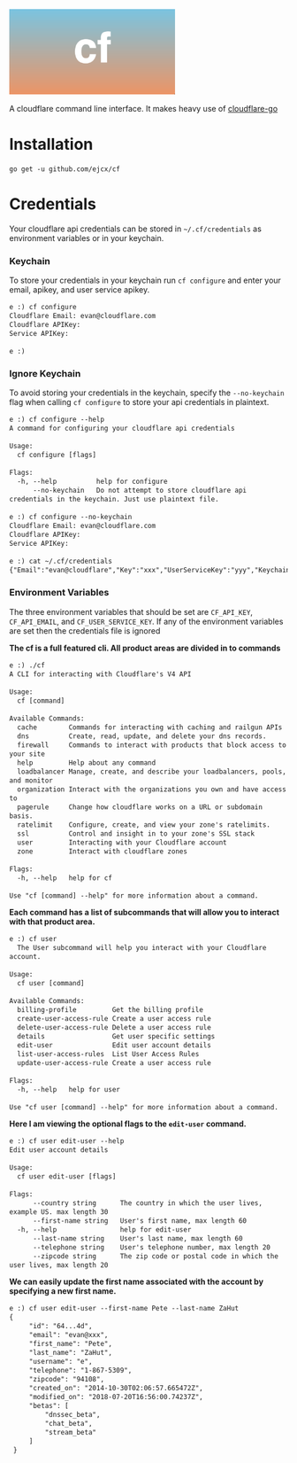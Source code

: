 <div align="left">
  <img src="https://raw.githubusercontent.com/ejcx/cf/master/logo.png" alt="cf logo" width="300">
</div>

A cloudflare command line interface. It makes heavy use of [cloudflare-go](https://github.com/cloudflare/cloudflare-go)

# Installation
```
go get -u github.com/ejcx/cf
```
# Credentials
Your cloudflare api credentials can be stored in `~/.cf/credentials` as
environment variables or in your keychain.

### Keychain
To store your credentials in your keychain run `cf configure` and enter your
email, apikey, and user service apikey.
```
e :) cf configure
Cloudflare Email: evan@cloudflare.com
Cloudflare APIKey: 
Service APIKey: 

e :)
```
### Ignore Keychain
To avoid storing your credentials in the keychain, specify the `--no-keychain`
flag when calling `cf configure` to store your api credentials in plaintext.

```
e :) cf configure --help
A command for configuring your cloudflare api credentials

Usage:
  cf configure [flags]

Flags:
  -h, --help          help for configure
      --no-keychain   Do not attempt to store cloudflare api credentials in the keychain. Just use plaintext file.

e :) cf configure --no-keychain
Cloudflare Email: evan@cloudflare.com
Cloudflare APIKey: 
Service APIKey: 

e :) cat ~/.cf/credentials
{"Email":"evan@cloudflare","Key":"xxx","UserServiceKey":"yyy","Keychain":false}% 
```

### Environment Variables
The three environment variables that should be set are `CF_API_KEY`, `CF_API_EMAIL`, and `CF_USER_SERVICE_KEY`. If any of the environment variables are set then the credentials file is ignored

**The cf is a full featured cli. All product areas are divided in to commands**
```
e :) ./cf            
A CLI for interacting with Cloudflare's V4 API

Usage:
  cf [command]

Available Commands:
  cache        Commands for interacting with caching and railgun APIs
  dns          Create, read, update, and delete your dns records.
  firewall     Commands to interact with products that block access to your site
  help         Help about any command
  loadbalancer Manage, create, and describe your loadbalancers, pools, and monitor
  organization Interact with the organizations you own and have access to
  pagerule     Change how cloudflare works on a URL or subdomain basis.
  ratelimit    Configure, create, and view your zone's ratelimits.
  ssl          Control and insight in to your zone's SSL stack 
  user         Interacting with your Cloudflare account
  zone         Interact with cloudflare zones

Flags:
  -h, --help   help for cf

Use "cf [command] --help" for more information about a command.
```

**Each command has a list of subcommands that will allow you to interact with that product area.**
```
e :) cf user
  The User subcommand will help you interact with your Cloudflare account.

Usage:
  cf user [command]

Available Commands:
  billing-profile         Get the billing profile
  create-user-access-rule Create a user access rule
  delete-user-access-rule Delete a user access rule
  details                 Get user specific settings
  edit-user               Edit user account details
  list-user-access-rules  List User Access Rules
  update-user-access-rule Create a user access rule

Flags:
  -h, --help   help for user

Use "cf user [command] --help" for more information about a command.
```

**Here I am viewing the optional flags to the `edit-user` command.**
```
e :) cf user edit-user --help
Edit user account details

Usage:
  cf user edit-user [flags]

Flags:
      --country string      The country in which the user lives, example US. max length 30
      --first-name string   User's first name, max length 60
  -h, --help                help for edit-user
      --last-name string    User's last name, max length 60
      --telephone string    User's telephone number, max length 20
      --zipcode string      The zip code or postal code in which the user lives, max length 20
```


**We can easily update the first name associated with the account by specifying a new first name.**
```
e :) cf user edit-user --first-name Pete --last-name ZaHut
{
     "id": "64...4d",
     "email": "evan@xxx",
     "first_name": "Pete",
     "last_name": "ZaHut",
     "username": "e",
     "telephone": "1-867-5309",
     "zipcode": "94108",
     "created_on": "2014-10-30T02:06:57.665472Z",
     "modified_on": "2018-07-20T16:56:00.74237Z",
     "betas": [
         "dnssec_beta",
         "chat_beta",
         "stream_beta"
     ]
 }

```

